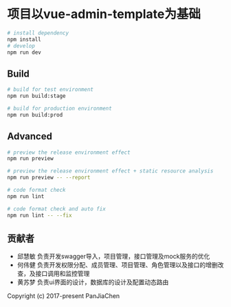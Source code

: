 # 项目以vue-admin-template为基础

```bash
# install dependency
npm install
# develop
npm run dev
```


## Build

```bash
# build for test environment
npm run build:stage

# build for production environment
npm run build:prod
```

## Advanced

```bash
# preview the release environment effect
npm run preview

# preview the release environment effect + static resource analysis
npm run preview -- --report

# code format check
npm run lint

# code format check and auto fix
npm run lint -- --fix
```
## 贡献者
- 邱慧敏
负责开发swagger导入，项目管理，接口管理及mock服务的优化
- 何伟健
负责开发权限分配、成员管理、项目管理、角色管理以及接口的增删改查，及接口调用和监控管理
- 黄苏梦
负责ui界面的设计，数据库的设计及配置动态路由



Copyright (c) 2017-present PanJiaChen
